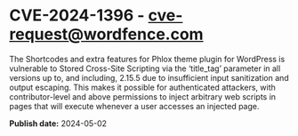 # CVE-2024-1396 - cve-request@wordfence.com

The Shortcodes and extra features for Phlox theme plugin for WordPress is vulnerable to Stored Cross-Site Scripting via the ‘title_tag’ parameter in all versions up to, and including, 2.15.5 due to insufficient input sanitization and output escaping. This makes it possible for authenticated attackers, with contributor-level and above permissions to inject arbitrary web scripts in pages that will execute whenever a user accesses an injected page.

**Publish date:** 2024-05-02
